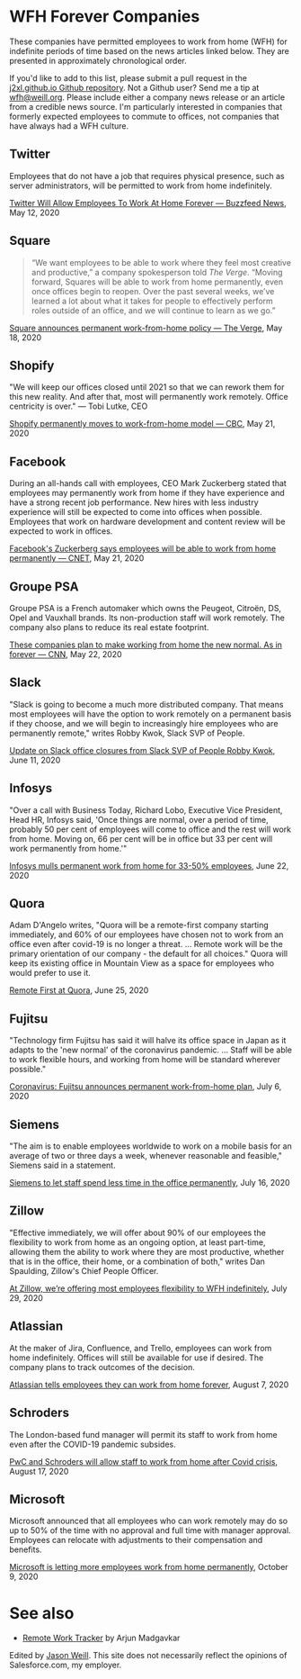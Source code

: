 # WFH Forever Companies

These companies have permitted employees to work from home (WFH) for indefinite
periods of time based on the news articles linked below. They are presented
in approximately chronological order.

If you'd like to add to this list, please submit a pull request in the
[j2xl.github.io Github repository](https://github.com/j2xl/j2xl.github.io).
Not a Github user? Send me a tip at [wfh@weill.org](mailto:wfh@weill.org).
Please include either a company news release or an article from a credible 
news source. I'm particularly interested in companies that formerly expected
employees to commute to offices, not companies that have always had a WFH
culture.

## Twitter
Employees that do not have a job that requires physical presence, such as
server administrators, will be permitted to work from home indefinitely.

[Twitter Will Allow Employees To Work At Home Forever — Buzzfeed News](https://www.buzzfeednews.com/article/alexkantrowitz/twitter-will-allow-employees-to-work-at-home-forever), May 12, 2020

## Square
> “We want employees to be able to work where they feel most creative and productive,” a company spokesperson told *The Verge*. “Moving forward, Squares will be able to work from home permanently, even once offices begin to reopen. Over the past several weeks, we’ve learned a lot about what it takes for people to effectively perform roles outside of an office, and we will continue to learn as we go.”

[Square announces permanent work-from-home policy — The Verge](https://www.theverge.com/2020/5/18/21261798/square-employees-work-from-home-remote-premanent-policy-ceo), May 18, 2020

## Shopify
"We will keep our offices closed until 2021 so that we can rework them for this new reality. And after that, most will permanently work remotely. Office centricity is over." — Tobi Lutke, CEO

[Shopify permanently moves to work-from-home model — CBC](https://www.cbc.ca/news/canada/ottawa/shopify-pandemic-staff-ottawa-1.5578614), May 21, 2020

## Facebook
During an all-hands call with employees, CEO Mark Zuckerberg stated that 
employees may permanently work from home if they have experience and have a 
strong recent job performance. New hires with less industry experience will 
still be expected to come into offices when possible. Employees that work on 
hardware development and content review will be expected to work in offices.

[Facebook's Zuckerberg says employees will be able to work from home permanently — CNET](https://www.cnet.com/news/facebooks-zuckerberg-says-employees-will-be-able-to-work-from-home-permanently/), May 21, 2020

## Groupe PSA
Groupe PSA is a French automaker which owns the Peugeot, Citroën, DS, Opel and
Vauxhall brands. Its non-production staff will work remotely. The company also
plans to reduce its real estate footprint.

[These companies plan to make working from home the new normal. As in forever — CNN](https://www.cnn.com/2020/05/22/tech/work-from-home-companies/index.html),
May 22, 2020

## Slack
"Slack is going to become a much more distributed company. That means most employees will have the option to work remotely on a permanent basis if they choose, and we will begin to increasingly hire employees who are permanently remote," writes Robby Kwok, Slack SVP of People.

[Update on Slack office closures from Slack SVP of People Robby Kwok](https://slackhq.com/june-update-on-slack-office-closures-from-slack-svp-of-people-robby-kwok), June 11, 2020

## Infosys
"Over a call with Business Today, Richard Lobo, Executive Vice President, Head HR, Infosys said, 'Once things are normal, over a period of time, probably 50 per cent of employees will come to office and the rest will work from home. Moving on, 66 per cent will be in office but 33 per cent will work permanently from home.'"

[Infosys mulls permanent work from home for 33-50% employees](https://www.businesstoday.in/current/corporate/33-of-24-lakh-infosys-employees-to-work-permanently-from-home/story/407302.html), June 22, 2020

## Quora

Adam D'Angelo writes, "Quora will be a remote-first company starting immediately, and 60% of our employees have chosen not to work from an office even after covid-19 is no longer a threat. … Remote work will be the primary orientation of our company - the default for all choices." Quora will keep its existing office in Mountain View as a space for employees who would prefer to use it.

[Remote First at Quora](https://www.quora.com/q/quora/Remote-First-at-Quora), June 25, 2020

## Fujitsu
"Technology firm Fujitsu has said it will halve its office space in Japan as it adapts to the 'new normal' of the coronavirus pandemic. … Staff will be able to work flexible hours, and working from home will be standard wherever possible."

[Coronavirus: Fujitsu announces permanent work-from-home plan](https://www.bbc.com/news/business-53303364), July 6, 2020

## Siemens
"The aim is to enable employees worldwide to work on a mobile basis for an average of two or three days a week, whenever reasonable and feasible," Siemens said in a statement.

[Siemens to let staff spend less time in the office permanently](https://www.yahoo.com/news/siemens-let-staff-spend-less-095947660.html), July 16, 2020

## Zillow
"Effective immediately, we will offer about 90% of our employees the flexibility to work from home as an ongoing option, at least part-time, allowing them the ability to work where they are most productive, whether that is in the office, their home, or a combination of both," writes Dan Spaulding, Zillow's Chief People Officer.

[At Zillow, we’re offering most employees flexibility to WFH indefinitely](https://www.zillowgroup.com/zillow-announces-indefinite-work-from-home-policy/), July 29, 2020

## Atlassian
At the maker of Jira, Confluence, and Trello, employees can work from home indefinitely. Offices will still be available for use if desired. The company plans to track outcomes of the decision.

[Atlassian tells employees they can work from home forever](https://www.cnbc.com/2020/08/07/atlassian-tells-employees-they-can-work-from-home-indefinitely.html), August 7, 2020

## Schroders
The London-based fund manager will permit its staff to work from home even after the COVID-19 pandemic subsides.

[PwC and Schroders will allow staff to work from home after Covid crisis](https://www.theguardian.com/business/2020/aug/17/pwc-and-schroders-staff-can-still-work-from-home-after-covid-crisis), August 17, 2020

## Microsoft
Microsoft announced that all employees who can work remotely may do so up to 50% of the time with no approval and full time with manager approval. Employees can relocate with adjustments to their compensation and benefits.

[Microsoft is letting more employees work from home permanently](https://www.theverge.com/2020/10/9/21508964/microsoft-remote-work-from-home-covid-19-coronavirus), October 9, 2020

# See also

* [Remote Work Tracker](https://remote.lifeshack.io/) by Arjun Madgavkar

Edited by [Jason Weill](http://weill.org). This site does not necessarily
reflect the opinions of Salesforce.com, my employer.
